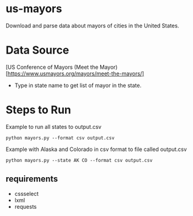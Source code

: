 us-mayors
=========

Download and parse data about mayors of cities in the United States.


# Data Source
[US Conference of Mayors (Meet the Mayor)[https://www.usmayors.org/mayors/meet-the-mayors/]
- Type in state name to get list of mayor in the state.

# Steps to Run
Example to run all states to output.csv
```
python mayors.py --format csv output.csv
```

Example with Alaska and Colorado in csv format to file called output.csv
```
python mayors.py --state AK CO --format csv output.csv
```

requirements
------------
 * cssselect
 * lxml
 * requests
